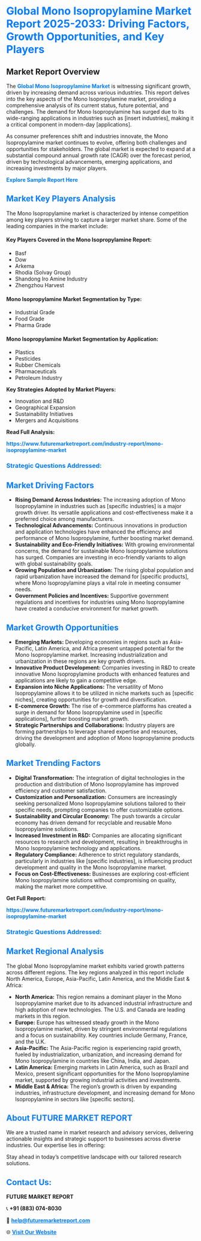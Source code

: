 <h1 style="color: #007BFF;">Global Mono Isopropylamine Market Report 2025-2033: Driving Factors, Growth Opportunities, and Key Players</h1>

<section id="overview">
<h2>Market Report Overview</h2>
<p>The <a href="https://www.futuremarketreport.com/industry-report/mono-isopropylamine-market" style="color: #007BFF; text-decoration: none;"><strong>Global Mono Isopropylamine Market</strong></a> is witnessing significant growth, driven by increasing demand across various industries. This report delves into the key aspects of the Mono Isopropylamine market, providing a comprehensive analysis of its current status, future potential, and challenges. The demand for Mono Isopropylamine has surged due to its wide-ranging applications in industries such as [insert industries], making it a critical component in modern-day [applications].</p>
<p>As consumer preferences shift and industries innovate, the Mono Isopropylamine market continues to evolve, offering both challenges and opportunities for stakeholders. The global market is expected to expand at a substantial compound annual growth rate (CAGR) over the forecast period, driven by technological advancements, emerging applications, and increasing investments by major players.</p>
</section>

<section id="overview">
<p><a href="https://www.futuremarketreport.com/request-sample/reportId=29937" style="color: #007BFF; text-decoration: none;"><strong>Explore Sample Report Here</strong></a></p>
</section>

<section id="key-players">
<h2 style="color: #007BFF;">Market Key Players Analysis</h2>
<p>The Mono Isopropylamine market is characterized by intense competition among key players striving to capture a larger market share. Some of the leading companies in the market include:</p>
<h4>Key Players Covered in the Mono Isopropylamine Report:</h4>
<ul><li>Basf</li><li>Dow</li><li>Arkema</li><li>Rhodia (Solvay Group)</li><li>Shandong Iro Amine Industry</li><li>Zhengzhou Harvest</li></ul>
<h4>Mono Isopropylamine Market Segmentation by Type:</h4>
<ul><li>Industrial Grade</li><li>Food Grade</li><li>Pharma Grade</li></ul>

<h4>Mono Isopropylamine Market Segmentation by Application:</h4>
<ul><li>Plastics</li><li>Pesticides</li><li>Rubber Chemicals</li><li>Pharmaceuticals</li><li>Petroleum Industry</li></ul>
<p><strong>Key Strategies Adopted by Market Players:</strong></p>
<ul>
<li>Innovation and R&D</li>
<li>Geographical Expansion</li>
<li>Sustainability Initiatives</li>
<li>Mergers and Acquisitions</li>
</ul>
</section>

<section>
<p><strong>Read Full Analysis: </strong></p><a href="https://www.futuremarketreport.com/industry-report/mono-isopropylamine-market" style="color: #007BFF; text-decoration: none;"><strong>https://www.futuremarketreport.com/industry-report/mono-isopropylamine-market</strong></a>
<h3 style="color: #007BFF;">Strategic Questions Addressed:</h3>
</section>

<section id="driving-factors">
<h2 style="color: #007BFF;">Market Driving Factors</h2>
<ul>
<li><strong>Rising Demand Across Industries:</strong> The increasing adoption of Mono Isopropylamine in industries such as [specific industries] is a major growth driver. Its versatile applications and cost-effectiveness make it a preferred choice among manufacturers.</li>
<li><strong>Technological Advancements:</strong> Continuous innovations in production and application technologies have enhanced the efficiency and performance of Mono Isopropylamine, further boosting market demand.</li>
<li><strong>Sustainability and Eco-Friendly Initiatives:</strong> With growing environmental concerns, the demand for sustainable Mono Isopropylamine solutions has surged. Companies are investing in eco-friendly variants to align with global sustainability goals.</li>
<li><strong>Growing Population and Urbanization:</strong> The rising global population and rapid urbanization have increased the demand for [specific products], where Mono Isopropylamine plays a vital role in meeting consumer needs.</li>
<li><strong>Government Policies and Incentives:</strong> Supportive government regulations and incentives for industries using Mono Isopropylamine have created a conducive environment for market growth.</li>
</ul>
</section>

<section id="growth-opportunities">
<h2 style="color: #007BFF;">Market Growth Opportunities</h2>
<ul>
<li><strong>Emerging Markets:</strong> Developing economies in regions such as Asia-Pacific, Latin America, and Africa present untapped potential for the Mono Isopropylamine market. Increasing industrialization and urbanization in these regions are key growth drivers.</li>
<li><strong>Innovative Product Development:</strong> Companies investing in R&D to create innovative Mono Isopropylamine products with enhanced features and applications are likely to gain a competitive edge.</li>
<li><strong>Expansion into Niche Applications:</strong> The versatility of Mono Isopropylamine allows it to be utilized in niche markets such as [specific niches], creating opportunities for growth and diversification.</li>
<li><strong>E-commerce Growth:</strong> The rise of e-commerce platforms has created a surge in demand for Mono Isopropylamine used in [specific applications], further boosting market growth.</li>
<li><strong>Strategic Partnerships and Collaborations:</strong> Industry players are forming partnerships to leverage shared expertise and resources, driving the development and adoption of Mono Isopropylamine products globally.</li>
</ul>
</section>

<section id="trending-factors">
<h2 style="color: #007BFF;">Market Trending Factors</h2>
<ul>
<li><strong>Digital Transformation:</strong> The integration of digital technologies in the production and distribution of Mono Isopropylamine has improved efficiency and customer satisfaction.</li>
<li><strong>Customization and Personalization:</strong> Consumers are increasingly seeking personalized Mono Isopropylamine solutions tailored to their specific needs, prompting companies to offer customizable options.</li>
<li><strong>Sustainability and Circular Economy:</strong> The push towards a circular economy has driven demand for recyclable and reusable Mono Isopropylamine solutions.</li>
<li><strong>Increased Investment in R&D:</strong> Companies are allocating significant resources to research and development, resulting in breakthroughs in Mono Isopropylamine technology and applications.</li>
<li><strong>Regulatory Compliance:</strong> Adherence to strict regulatory standards, particularly in industries like [specific industries], is influencing product development and quality in the Mono Isopropylamine market.</li>
<li><strong>Focus on Cost-Effectiveness:</strong> Businesses are exploring cost-efficient Mono Isopropylamine solutions without compromising on quality, making the market more competitive.</li>
</ul>
</section>

<section>
<p><strong>Get Full Report: </strong></p><a href="https://www.futuremarketreport.com/industry-report/mono-isopropylamine-market" style="color: #007BFF; text-decoration: none;"><strong>https://www.futuremarketreport.com/industry-report/mono-isopropylamine-market</strong></a>
<h3 style="color: #007BFF;">Strategic Questions Addressed:</h3>
</section>


<section id="regional-analysis">
<h2 style="color: #007BFF;">Market Regional Analysis</h2>
<p>The global Mono Isopropylamine market exhibits varied growth patterns across different regions. The key regions analyzed in this report include North America, Europe, Asia-Pacific, Latin America, and the Middle East & Africa:</p>
<ul>
<li><strong>North America:</strong> This region remains a dominant player in the Mono Isopropylamine market due to its advanced industrial infrastructure and high adoption of new technologies. The U.S. and Canada are leading markets in this region.</li>
<li><strong>Europe:</strong> Europe has witnessed steady growth in the Mono Isopropylamine market, driven by stringent environmental regulations and a focus on sustainability. Key countries include Germany, France, and the U.K.</li>
<li><strong>Asia-Pacific:</strong> The Asia-Pacific region is experiencing rapid growth, fueled by industrialization, urbanization, and increasing demand for Mono Isopropylamine in countries like China, India, and Japan.</li>
<li><strong>Latin America:</strong> Emerging markets in Latin America, such as Brazil and Mexico, present significant opportunities for the Mono Isopropylamine market, supported by growing industrial activities and investments.</li>
<li><strong>Middle East & Africa:</strong> The region’s growth is driven by expanding industries, infrastructure development, and increasing demand for Mono Isopropylamine in sectors like [specific sectors].</li>
</ul>
</section>

<footer>
<h2 style="color: #007BFF;">About FUTURE MARKET REPORT</h2>
<p>We are a trusted name in market research and advisory services, delivering actionable insights and strategic support to businesses across diverse industries. Our expertise lies in offering:</p>

<p>Stay ahead in today’s competitive landscape with our tailored research solutions.</p>

<h2 style="color: #007BFF;">Contact Us:</h2>
<p><strong>FUTURE MARKET REPORT</strong></p>
<p>📞 <strong>+91 (883) 074-8030</strong></p>
<p>📧 <strong><a href="mailto:help@futuremarketreport.com" style="color: #007BFF;">help@futuremarketreport.com</a></strong></p>
<p>🌐 <strong><a href="https://www.futuremarketreport.com/" style="color: #007BFF;">Visit Our Website</a></strong></p>
</footer>